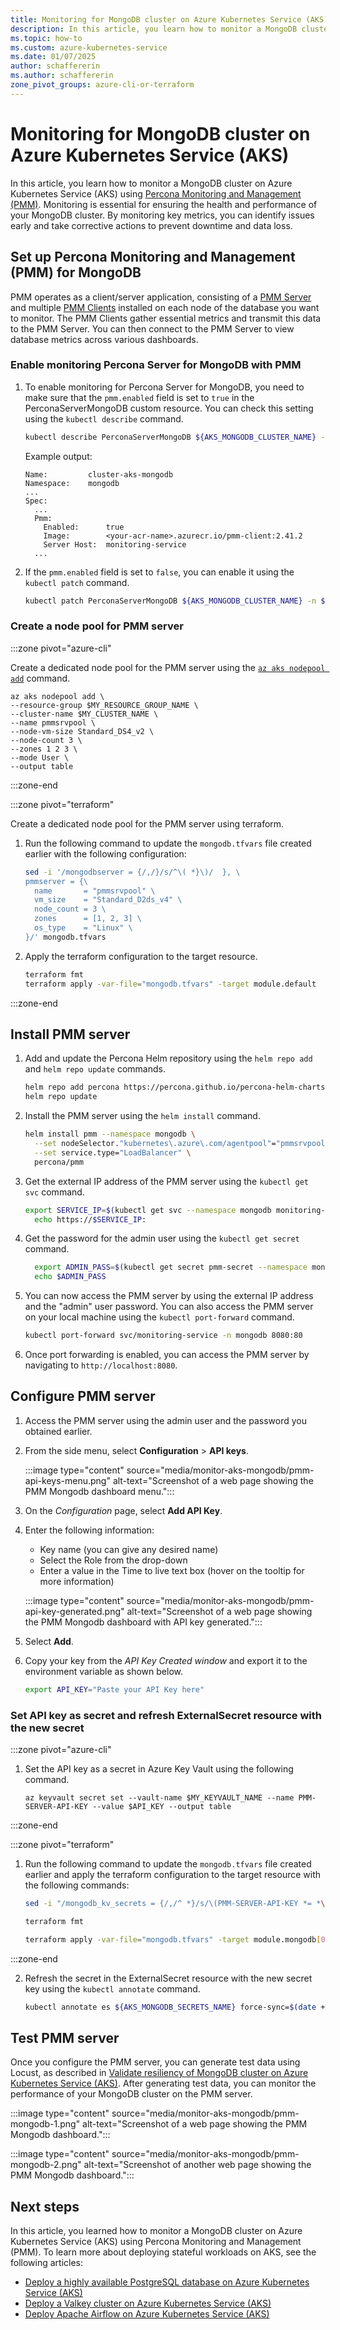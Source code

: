 ```yaml
---
title: Monitoring for MongoDB cluster on Azure Kubernetes Service (AKS)
description: In this article, you learn how to monitor a MongoDB cluster on Azure Kubernetes Service (AKS).
ms.topic: how-to
ms.custom: azure-kubernetes-service
ms.date: 01/07/2025
author: schaffererin
ms.author: schaffererin
zone_pivot_groups: azure-cli-or-terraform
---
```


# Monitoring for MongoDB cluster on Azure Kubernetes Service (AKS)

In this article, you learn how to monitor a MongoDB cluster on Azure Kubernetes Service (AKS) using [Percona Monitoring and Management (PMM)][PMM]. Monitoring is essential for ensuring the health and performance of your MongoDB cluster. By monitoring key metrics, you can identify issues early and take corrective actions to prevent downtime and data loss.

## Set up Percona Monitoring and Management (PMM) for MongoDB

PMM operates as a client/server application, consisting of a [PMM Server][PMM-Server] and multiple [PMM Clients][PMM-Client] installed on each node of the database you want to monitor. The PMM Clients gather essential metrics and transmit this data to the PMM Server. You can then connect to the PMM Server to view database metrics across various dashboards.

### Enable monitoring Percona Server for MongoDB with PMM

1. To enable monitoring for Percona Server for MongoDB, you need to make sure that the `pmm.enabled` field is set to `true` in the PerconaServerMongoDB custom resource. You can check this setting using the `kubectl describe` command.

    ```bash
    kubectl describe PerconaServerMongoDB ${AKS_MONGODB_CLUSTER_NAME} -n ${AKS_MONGODB_NAMESPACE}
    ```

    Example output:

    ```output
    Name:         cluster-aks-mongodb
    Namespace:    mongodb
    ...
    Spec:
      ...
      Pmm:
        Enabled:      true
        Image:        <your-acr-name>.azurecr.io/pmm-client:2.41.2
        Server Host:  monitoring-service
      ...
    ```

2. If the `pmm.enabled` field is set to `false`, you can enable it using the `kubectl patch` command.

    ```bash
    kubectl patch PerconaServerMongoDB ${AKS_MONGODB_CLUSTER_NAME} -n ${AKS_MONGODB_NAMESPACE} --type='merge' -p '{"spec":{"pmm":{"enabled":true}}}'
    ```

### Create a node pool for PMM server

:::zone pivot="azure-cli"

Create a dedicated node pool for the PMM server using the [`az aks nodepool add`](/cli/azure/aks/nodepool#az-aks-nodepool-add) command.

```azurecli-interactive
az aks nodepool add \
--resource-group $MY_RESOURCE_GROUP_NAME \
--cluster-name $MY_CLUSTER_NAME \
--name pmmsrvpool \
--node-vm-size Standard_DS4_v2 \
--node-count 3 \
--zones 1 2 3 \
--mode User \
--output table
```
:::zone-end

:::zone pivot="terraform"

Create a dedicated node pool for the PMM server using terraform.

1. Run the following command to update the `mongodb.tfvars` file created earlier with the following configuration:

      ```bash
      sed -i '/mongodbserver = {/,/}/s/^\( *}\)/  }, \
      pmmserver = {\
        name       = "pmmsrvpool" \
        vm_size    = "Standard_D2ds_v4" \
        node_count = 3 \
        zones      = [1, 2, 3] \
        os_type    = "Linux" \
      }/' mongodb.tfvars
      ```

2. Apply the terraform configuration to the target resource.
    ```bash
    terraform fmt
    terraform apply -var-file="mongodb.tfvars" -target module.default
    ```

:::zone-end
## Install PMM server

1. Add and update the Percona Helm repository using the `helm repo add` and `helm repo update` commands.

    ```bash
    helm repo add percona https://percona.github.io/percona-helm-charts/
    helm repo update
    ```

2. Install the PMM server using the `helm install` command.

    ```bash
    helm install pmm --namespace mongodb \
      --set nodeSelector."kubernetes\.azure\.com/agentpool"="pmmsrvpool" \
      --set service.type="LoadBalancer" \
      percona/pmm
    ```

3. Get the external IP address of the PMM server using the `kubectl get svc` command.

    ```bash
    export SERVICE_IP=$(kubectl get svc --namespace mongodb monitoring-service -o jsonpath="{.status.loadBalancer.ingress[0].ip}")
      echo https://$SERVICE_IP:
    ```

4. Get the password for the admin user using the `kubectl get secret` command.

    ```bash
      export ADMIN_PASS=$(kubectl get secret pmm-secret --namespace mongodb -o jsonpath='{.data.PMM_ADMIN_PASSWORD}' | base64 --decode)
      echo $ADMIN_PASS
    ```

5. You can now access the PMM server by using the external IP address and the "admin" user password. You can also access the PMM server on your local machine using the `kubectl port-forward` command.

    ```bash
    kubectl port-forward svc/monitoring-service -n mongodb 8080:80
    ```

6. Once port forwarding is enabled, you can access the PMM server by navigating to `http://localhost:8080`.

## Configure PMM server

1. Access the PMM server using the admin user and the password you obtained earlier.
2. From the side menu, select **Configuration** > **API keys**.

   :::image type="content" source="media/monitor-aks-mongodb/pmm-api-keys-menu.png" alt-text="Screenshot of a web page showing the PMM Mongodb dashboard menu.":::

3. On the *Configuration* page, select **Add API Key**.
4. Enter the following information:

    * Key name (you can give any desired name)
    * Select the Role from the drop-down
    * Enter a value in the Time to live text box (hover on the tooltip for more information)

   :::image type="content" source="media/monitor-aks-mongodb/pmm-api-key-generated.png" alt-text="Screenshot of a web page showing the PMM Mongodb dashboard with API key generated.":::

5. Select **Add**.
6. Copy your key from the *API Key Created window* and export it to the environment variable as shown below.

   ```bash
   export API_KEY="Paste your API Key here"
   ```

### Set API key as secret and refresh ExternalSecret resource with the new secret

:::zone pivot="azure-cli"
1. Set the API key as a secret in Azure Key Vault using the following command.  

    ```azurecli-interactive
    az keyvault secret set --vault-name $MY_KEYVAULT_NAME --name PMM-SERVER-API-KEY --value $API_KEY --output table
    ```
    
:::zone-end

:::zone pivot="terraform"

1. Run the following command to update the `mongodb.tfvars` file created earlier and apply the terraform configuration to the target resource with the following commands:
    ```bash
    sed -i "/mongodb_kv_secrets = {/,/^ *}/s/\(PMM-SERVER-API-KEY *= *\"\)[^\"]*\"/\1$API_KEY\"/" mongodb.tfvars

    terraform fmt
    
    terraform apply -var-file="mongodb.tfvars" -target module.mongodb[0].azurerm_key_vault_secret.this
    ```  
:::zone-end


2. Refresh the secret in the ExternalSecret resource with the new secret key using the `kubectl annotate` command.

    ```bash
    kubectl annotate es ${AKS_MONGODB_SECRETS_NAME} force-sync=$(date +%s) --overwrite -n ${AKS_MONGODB_NAMESPACE}
    ```

## Test PMM server

Once you configure the PMM server, you can generate test data using Locust, as described in [Validate resiliency of MongoDB cluster on Azure Kubernetes Service (AKS)][resiliency-mongodb]. After generating test data, you can monitor the performance of your MongoDB cluster on the PMM server.

:::image type="content" source="media/monitor-aks-mongodb/pmm-mongodb-1.png" alt-text="Screenshot of a web page showing the PMM Mongodb dashboard.":::

:::image type="content" source="media/monitor-aks-mongodb/pmm-mongodb-2.png" alt-text="Screenshot of another web page showing the PMM Mongodb dashboard.":::

## Next steps

In this article, you learned how to monitor a MongoDB cluster on Azure Kubernetes Service (AKS) using Percona Monitoring and Management (PMM). To learn more about deploying stateful workloads on AKS, see the following articles:

* [Deploy a highly available PostgreSQL database on Azure Kubernetes Service (AKS)](./postgresql-ha-overview.md)
* [Deploy a Valkey cluster on Azure Kubernetes Service (AKS)](./valkey-overview.md)
* [Deploy Apache Airflow on Azure Kubernetes Service (AKS)](./airflow-overview.md)

<!-- LINKS - external -->
[PMM]: https://docs.percona.com/percona-operator-for-mongodb/monitoring.html
[PMM-Server]: https://docs.percona.com/percona-monitoring-and-management/details/architecture.html#pmm-server
[PMM-Client]: https://docs.percona.com/percona-monitoring-and-management/details/architecture.html#pmm-client
[resiliency-mongodb]: ./resiliency-mongodb-cluster.md
